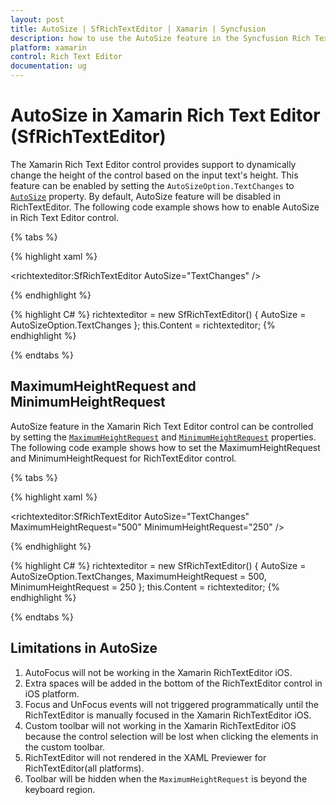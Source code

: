 ```yaml
---
layout: post
title: AutoSize | SfRichTextEditor | Xamarin | Syncfusion
description: how to use the AutoSize feature in the Syncfusion Rich Text Editor for Xamarin.Forms platform.
platform: xamarin
control: Rich Text Editor
documentation: ug
---
```


# AutoSize in Xamarin Rich Text Editor (SfRichTextEditor)

The Xamarin Rich Text Editor control provides support to dynamically change the height of the control based on the input text's height. This feature can be enabled by setting the `AutoSizeOption.TextChanges` to [`AutoSize`](https://help.syncfusion.com/cr/xamarin/Syncfusion.SfRichTextEditor.XForms~Syncfusion.XForms.RichTextEditor.SfRichTextEditor~AutoSize.html) property. By default, AutoSize feature will be disabled in RichTextEditor. The following code example shows how to enable AutoSize in Rich Text Editor control.

{% tabs %} 

{% highlight xaml %} 

 <richtexteditor:SfRichTextEditor AutoSize="TextChanges" />

{% endhighlight %}

{% highlight C# %} 
richtexteditor = new SfRichTextEditor()
{
	AutoSize = AutoSizeOption.TextChanges
};
this.Content = richtexteditor;
{% endhighlight %}

{% endtabs %}

## MaximumHeightRequest and MinimumHeightRequest

AutoSize feature in the Xamarin Rich Text Editor control can be controlled by setting the [`MaximumHeightRequest`](https://help.syncfusion.com/cr/cref_files/xamarin/Syncfusion.SfRichTextEditor.XForms~Syncfusion.XForms.RichTextEditor.SfRichTextEditor~MaximumHeightRequest.html) and [`MinimumHeightRequest`](https://help.syncfusion.com/cr/cref_files/xamarin/Syncfusion.SfRichTextEditor.XForms~Syncfusion.XForms.RichTextEditor.SfRichTextEditor~MinimumHeightRequest.html) properties. The following code example shows how to set the MaximumHeightRequest and MinimumHeightRequest for RichTextEditor control.

{% tabs %} 

{% highlight xaml %} 

 <richtexteditor:SfRichTextEditor AutoSize="TextChanges" MaximumHeightRequest="500" MinimumHeightRequest="250" />

{% endhighlight %}

{% highlight C# %} 
richtexteditor = new SfRichTextEditor()
{
	AutoSize = AutoSizeOption.TextChanges,
	MaximumHeightRequest = 500,
	MinimumHeightRequest = 250
};
this.Content = richtexteditor;
{% endhighlight %}

{% endtabs %}

## Limitations in AutoSize

 1. AutoFocus will not be working in the Xamarin RichTextEditor iOS.
 2. Extra spaces will be added in the bottom of the RichTextEditor control in iOS platform.
 3. Focus and UnFocus events will not triggered programmatically until the RichTextEditor is manually focused in the Xamarin RichTextEditor iOS.
 4. Custom toolbar will not working in the Xamarin RichTextEditor iOS because the control selection will be lost when clicking the elements in the custom toolbar.
 5. RichTextEditor will not rendered in the XAML Previewer for RichTextEditor(all platforms).
 6. Toolbar will be hidden when the `MaximumHeightRequest` is beyond the keyboard region.
